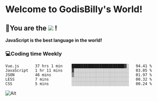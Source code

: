 # Welcome to GodisBilly's World!
## :partying_face:You are the  ![](https://visitor-badge.glitch.me/badge?page_id=Godisbilly.readme) !
**JavaScript is the best language in the world!**
### :computer:Coding time Weekly
  <!--START_SECTION:waka-->
```text
Vue.js       37 hrs 1 min    ███████████████████████▓░   94.41 % 
JavaScript   1 hr 11 mins    ▓░░░░░░░░░░░░░░░░░░░░░░░░   03.05 % 
JSON         46 mins         ▒░░░░░░░░░░░░░░░░░░░░░░░░   01.97 % 
LESS         7 mins          ░░░░░░░░░░░░░░░░░░░░░░░░░   00.32 % 
CSS          5 mins          ░░░░░░░░░░░░░░░░░░░░░░░░░   00.24 % 
```
<!--END_SECTION:waka-->
![Alt](https://repobeats.axiom.co/api/embed/eeff64f6cf3d966257bdb597911b88a4c137d508.svg "Repobeats analytics image")
